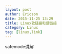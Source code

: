 ```yaml
---
layout: post
author: Ericson
date: 2015-11-25 13:29
title: Linux软链接和硬链接
category: Linux
tag: [linux,link]
---
```


safemode讲解